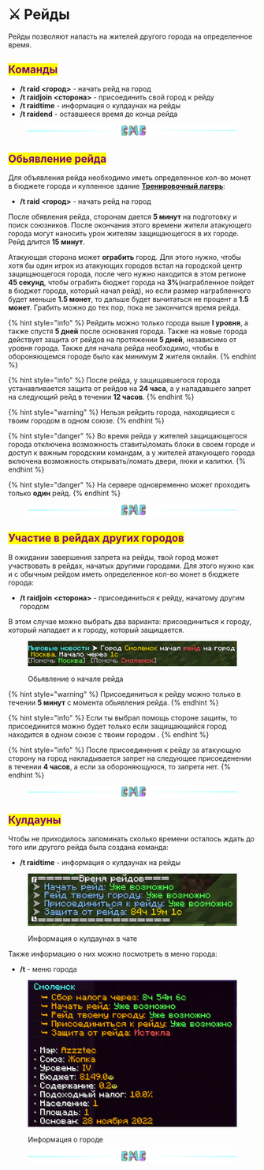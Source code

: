 # ⚔ Рейды

Рейды позволяют напасть на жителей другого города на определенное время.

## <mark style="color:purple;">Команды</mark>

* **/t raid <город>** - начать рейд на город
* **/t raidjoin <сторона>** - присоединить свой город к рейду
* **/t raidtime** - информация о кулдаунах на рейды
* **/t raidend** - оставшееся время до конца рейда

<figure><img src="../.gitbook/assets/gitlab_hr7.svg" alt=""><figcaption></figcaption></figure>

## <mark style="color:purple;">Обьявление рейда</mark>

Для объявления рейда необходимо иметь определенное кол-во монет в бюджете города и купленное здание [**Тренировочный лагерь**](buildings.md#trenirovochnyi-lager):

* **/t raid <город>** - начать рейд на город

После обявления рейда, сторонам дается **5 минут** на подготовку и поиск союзников. После окончания этого времени жители атакующего города могут наносить урон жителям защищающегося в их городе. Рейд длится **15 минут**.

Атакующая сторона может **ограбить** город. Для этого нужно, чтобы хотя бы один игрок из атакующих городов встал на городской центр защищающегося города, после чего нужно находится в этом регионе **45 секунд**, чтобы ограбить бюджет города на **3%**(награбленное пойдет в бюджет города, который начал рейд), но если размер награбленного будет меньше **1.5 монет**, то дальше будет вычитаться не процент а **1.5 монет**. Грабить можно до тех пор, пока не закончится время рейда.

{% hint style="info" %}
Рейдить можно только города выше **I уровня**, а также спустя **5 дней** после основания города. Также на новые города действует защита от рейдов на протяжении **5 дней**, независимо от уровня города. Также для начала рейда необходимо, чтобы в обороняющемся городе было как минимум **2** жителя онлайн.
{% endhint %}

{% hint style="info" %}
После рейда, у защищавшегося города устанавливается защита от рейдов на **24 часа**, а у нападавшего запрет на следующий рейд в течении **12 часов**.
{% endhint %}

{% hint style="warning" %}
Нельзя рейдить города, находящиеся с твоим городом в одном союзе.
{% endhint %}

{% hint style="danger" %}
Во время рейда у жителей защищающегося города отключена возможность ставить\ломать блоки в своем городе и доступ к важным городским командам, а у жителей атакующего города включена возможность открывать/ломать двери, люки и калитки.
{% endhint %}

{% hint style="danger" %}
На сервере одновременно может проходить только **один** рейд.
{% endhint %}

<figure><img src="../.gitbook/assets/gitlab_hr7.svg" alt=""><figcaption></figcaption></figure>

## <mark style="color:purple;">Участие в рейдах других городов</mark>

В ожидании завершения запрета на рейды, твой город может участвовать в рейдах, начатых другими городами. Для этого нужно как и с обычным рейдом иметь определенное кол-во монет в бюджете города:

* **/t raidjoin <сторона>** - присоединиться к рейду, начатому другим городом

В этом случае можно выбрать два варианта: присоединиться к городу, который нападает и к городу, который защищается.

<figure><img src="../.gitbook/assets/Screenshot from 2022-11-30 08-06-53.png" alt=""><figcaption><p>Обьявление о начале рейда</p></figcaption></figure>

{% hint style="warning" %}
Присоединиться к рейду можно только в течении **5 минут** с момента обьявления рейда.
{% endhint %}

{% hint style="info" %}
Если ты выбрал помощь стороне защиты, то присоединится можно будет только если защищающийся город находится в одном союзе с твоим городом .
{% endhint %}

{% hint style="info" %}
После присоединения к рейду за атакующую сторону на город накладывается запрет на следующее присоеденении в течении **4 часов**, а если за обороняющуюся, то запрета нет.
{% endhint %}

<figure><img src="../.gitbook/assets/gitlab_hr7.svg" alt=""><figcaption></figcaption></figure>

## <mark style="color:purple;">Кулдауны</mark>

Чтобы не приходилось запоминать сколько времени осталось ждать до того или другого рейда была создана команда:

* **/t raidtime** - информация о кулдаунах на рейды

<figure><img src="../.gitbook/assets/Screenshot from 2022-11-30 10-20-14.png" alt=""><figcaption><p>Информация о кулдаунах в чате</p></figcaption></figure>

Также информацию о них можно посмотреть в меню города:

* **/t** - меню города

<figure><img src="../.gitbook/assets/Screenshot from 2022-11-30 08-06-24.png" alt=""><figcaption><p>Информация о городе</p></figcaption></figure>

<figure><img src="../.gitbook/assets/gitlab_hr7.svg" alt=""><figcaption></figcaption></figure>
